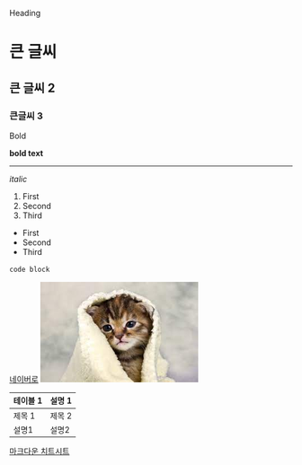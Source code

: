 Heading 
# 큰 글씨
## 큰 글씨 2
### 큰글씨 3

Bold

**bold text**

---
*italic*

1. First
2. Second
3. Third

 - First
 - Second
 - Third
 ```python
 code block
 ```
 [네이버로](https://www.naver.com)
 ![대체텍스트](image.jpg)
 
| 테이블 1 | 설명 1 |
| ------- | ------ |
|제목 1 | 제목 2|
|설명1|설명2|
[마크다운 치트시트](https://www.markdownguide.org/cheat-sheet/)




